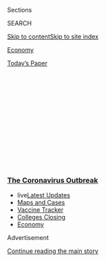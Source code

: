 <div id="app">

<div>

<div>

<div>

<div class="NYTAppHideMasthead css-1q2w90k e1suatyy0">

<div class="section css-ui9rw0 e1suatyy2">

<div class="css-eph4ug er09x8g0">

<div class="css-6n7j50">

</div>

<span class="css-1dv1kvn">Sections</span>

<div class="css-10488qs">

<span class="css-1dv1kvn">SEARCH</span>

</div>

[Skip to content](#site-content)[Skip to site
index](#site-index)

</div>

<div id="masthead-section-label" class="css-1wr3we4 eaxe0e00">

[Economy](https://www.nytimes3xbfgragh.onion/section/business/economy)

</div>

<div class="css-10698na e1huz5gh0">

</div>

</div>

<div id="masthead-bar-one" class="section hasLinks css-15hmgas e1csuq9d3">

<div class="css-uqyvli e1csuq9d0">

</div>

<div class="css-1uqjmks e1csuq9d1">

</div>

<div class="css-9e9ivx">

[](https://myaccount.nytimes3xbfgragh.onion/auth/login?response_type=cookie&client_id=vi)

</div>

<div class="css-1bvtpon e1csuq9d2">

[Today’s
Paper](https://www.nytimes3xbfgragh.onion/section/todayspaper)

</div>

</div>

</div>

</div>

<div data-aria-hidden="false">

<div id="site-content" data-role="main">

<div>

<div class="css-1aor85t" style="opacity:0.000000001;z-index:-1;visibility:hidden">

<div class="css-1hqnpie">

<div class="css-epjblv">

<span class="css-17xtcya">[Economy](/section/business/economy)</span><span class="css-x15j1o">|</span><span class="css-fwqvlz">What
to Make of the Rebound in the U.S. Jobs
Report</span>

</div>

<div class="css-k008qs">

<div class="css-1iwv8en">

<span class="css-18z7m18"></span>

<div>

</div>

</div>

<span class="css-1n6z4y">https://nyti.ms/2AJPYPu</span>

<div class="css-1705lsu">

<div class="css-4xjgmj">

<div class="css-4skfbu" data-role="toolbar" data-aria-label="Social Media Share buttons, Save button, and Comments Panel with current comment count" data-testid="share-tools">

  - 
  - 
  - 
  - 
    
    <div class="css-6n7j50">
    
    </div>

  - 

</div>

</div>

</div>

</div>

</div>

</div>

<div class="css-13pd83m">

<div class="css-l9svim">

### [<span class="css-pa1jbp"><span class="css-1rxm0ex">The Coronavirus</span><span class="css-1rxm0ex"> Outbreak</span></span>](https://www.nytimes3xbfgragh.onion/news-event/coronavirus?name=styln-coronavirus-markets&region=TOP_BANNER&variant=undefined&block=storyline_menu_recirc&action=click&pgtype=Article&impression_id=2b343a20-e385-11ea-b0af-051312a80ef8)

  - <span class="css-ousu42"><span class="css-12clwdu">live</span>[Latest
    Updates](https://www.nytimes3xbfgragh.onion/2020/08/20/world/coronavirus-covid.html?name=styln-coronavirus-markets&region=TOP_BANNER&variant=undefined&block=storyline_menu_recirc&action=click&pgtype=Article&impression_id=2b343a21-e385-11ea-b0af-051312a80ef8)</span>
  - <span class="css-ousu42">[Maps and
    Cases](https://www.nytimes3xbfgragh.onion/interactive/2020/us/coronavirus-us-cases.html?name=styln-coronavirus-markets&region=TOP_BANNER&variant=undefined&block=storyline_menu_recirc&action=click&pgtype=Article&impression_id=2b346130-e385-11ea-b0af-051312a80ef8)</span>
  - <span class="css-ousu42">[Vaccine
    Tracker](https://www.nytimes3xbfgragh.onion/interactive/2020/science/coronavirus-vaccine-tracker.html?name=styln-coronavirus-markets&region=TOP_BANNER&variant=undefined&block=storyline_menu_recirc&action=click&pgtype=Article&impression_id=2b346131-e385-11ea-b0af-051312a80ef8)</span>
  - <span class="css-ousu42">[Colleges
    Closing](https://www.nytimes3xbfgragh.onion/2020/08/19/us/colleges-closing-covid.html?name=styln-coronavirus-markets&region=TOP_BANNER&variant=undefined&block=storyline_menu_recirc&action=click&pgtype=Article&impression_id=2b346132-e385-11ea-b0af-051312a80ef8)</span>
  - <span class="css-ousu42">[Economy](https://www.nytimes3xbfgragh.onion/live/2020/08/20/business/stock-market-today-coronavirus?name=styln-coronavirus-markets&region=TOP_BANNER&variant=undefined&block=storyline_menu_recirc&action=click&pgtype=Article&impression_id=2b346133-e385-11ea-b0af-051312a80ef8)</span>

</div>

</div>

<div id="top-wrapper" class="css-1sy8kpn">

<div id="top-slug" class="css-l9onyx">

Advertisement

</div>

[Continue reading the main
story](#after-top)

<div class="ad top-wrapper" style="text-align:center;height:100%;display:block;min-height:250px">

<div id="top" class="place-ad" data-position="top" data-size-key="top">

</div>

</div>

<div id="after-top">

</div>

</div>

<div>

<div id="sponsor-wrapper" class="css-1hyfx7x">

<div id="sponsor-slug" class="css-19vbshk">

Supported by

</div>

[Continue reading the main
story](#after-sponsor)

<div id="sponsor" class="ad sponsor-wrapper" style="text-align:center;height:100%;display:block">

</div>

<div id="after-sponsor">

</div>

</div>

<div class="css-186x18t">

</div>

<div class="css-1vkm6nb ehdk2mb0">

# What to Make of the Rebound in the U.S. Jobs Report

</div>

Many of the gains came in restaurant work as 2.5 million jobs were added
in May and the unemployment rate fell to 13.3
percent.

<div id="jobs-day-may-change" class="section interactive-content interactive-size-scoop css-174j8de" data-id="100000007174824">

<div class="css-17ih8de interactive-body" data-sourceid="100000007174824">

<div class="g-story g-freebird g-max-limit" data-preview-slug="jobs-day-may-v2">

<div class="g-container">

<div class="g-asset g-graphic" style="max-width: 600px">

### Cumulative monthly change in jobs since September 2010

#### Job losses in March and April nearly wiped out the previous 113 months of job gains, but May showed a partial comeback.

<div data-role="img">

<div id="g-monthly-change-2-box" class="ai2html">

<div id="g-monthly-change-2-335" class="g-artboard" style="max-width: 335px;max-height: 449px" data-aspect-ratio="0.746" data-min-width="0" data-max-width="599">

<div style="padding: 0 0 134.1324% 0;">

</div>

![](data:image/gif;base64,R0lGODlhCgAKAIAAAB8fHwAAACH5BAEAAAAALAAAAAAKAAoAAAIIhI+py+0PYysAOw==)

<div id="g-ai0-1" class="g-main g-aiAbs g-aiPointText" style="top:6.3683%;margin-top:-27.6px;left:79.7245%;width:74px;">

–1.4

million

in
March

</div>

<div id="g-ai0-2" class="g-main g-aiAbs g-aiPointText" style="top:10.5146%;margin-top:-8.2px;left:0%;width:83px;">

\+20
million

</div>

<div id="g-ai0-3" class="g-main g-aiAbs" style="top:13.7979%;left:13.6635%;width:44.4776%;">

\+22,106,000 jobs

from Oct. 2010 through Feb.
2020

</div>

<div id="g-ai0-4" class="g-main g-aiAbs g-aiPointText" style="top:28.3184%;margin-top:-8.2px;left:0%;width:44px;">

\+15

</div>

<div id="g-ai0-5" class="g-main g-aiAbs g-aiPointText" style="top:37.7475%;margin-top:-27.6px;left:79.7245%;width:70px;">

–20.7

million

in
April

</div>

<div id="g-ai0-6" class="g-main g-aiAbs g-aiPointText" style="top:46.1221%;margin-top:-8.2px;left:0%;width:44px;">

\+10

</div>

<div id="g-ai0-7" class="g-main g-aiAbs g-aiPointText" style="top:64.1484%;margin-top:-8.2px;left:2.212%;width:37px;">

\+5

</div>

<div id="g-ai0-8" class="g-main g-aiAbs g-aiPointText" style="top:76.2481%;margin-top:-27.6px;left:80.0232%;width:70px;">

\+2.5

million

in
May

</div>

<div id="g-ai0-9" class="g-main g-aiAbs g-aiPointText" style="top:81.9756%;margin-top:-7.4px;left:5.4685%;margin-left:-14.5px;width:29px;">

0

</div>

<div id="g-ai0-10" class="g-main g-aiAbs g-aiPointText" style="top:86.6257%;margin-top:-8.2px;left:16.4023%;width:40px;">

‘12

</div>

<div id="g-ai0-11" class="g-main g-aiAbs g-aiPointText" style="top:86.6257%;margin-top:-8.2px;left:30.0797%;width:40px;">

‘14

</div>

<div id="g-ai0-12" class="g-main g-aiAbs g-aiPointText" style="top:86.6257%;margin-top:-8.2px;left:43.757%;width:40px;">

‘16

</div>

<div id="g-ai0-13" class="g-main g-aiAbs g-aiPointText" style="top:86.6257%;margin-top:-8.2px;left:57.4344%;width:40px;">

‘18

</div>

<div id="g-ai0-14" class="g-main g-aiAbs g-aiPointText" style="top:86.6257%;margin-top:-8.2px;left:71.1118%;width:40px;">

‘20

</div>

<div id="g-ai0-15" class="g-main g-aiAbs g-aiPointText" style="top:94.3968%;margin-top:-17.2px;left:2.212%;width:150px;">

130 million total jobs

in September
2010

</div>

</div>

<div id="g-monthly-change-2-600" class="g-artboard" style="width:600px; height:474.709627134364px;" data-aspect-ratio="1.264" data-min-width="600">

<div style="">

</div>

![](data:image/gif;base64,R0lGODlhCgAKAIAAAB8fHwAAACH5BAEAAAAALAAAAAAKAAoAAAIIhI+py+0PYysAOw==)

<div id="g-ai1-1" class="g-main g-aiAbs g-aiPointText" style="top:6.9577%;margin-top:-22px;left:79.7169%;width:130px;">

–1,373,000

in
March

</div>

<div id="g-ai1-2" class="g-main g-aiAbs g-aiPointText" style="top:12.902%;margin-top:-8.2px;left:0%;width:83px;">

\+20
million

</div>

<div id="g-ai1-3" class="g-main g-aiAbs g-aiPointText" style="transform: matrix(0.6683,-0.7439,0.7439,0.6683,0,0);transform-origin: 50% 52.8697299539274%;-webkit-transform: matrix(0.6683,-0.7439,0.7439,0.6683,0,0);-webkit-transform-origin: 50% 52.8697299539274%;-ms-transform: matrix(0.6683,-0.7439,0.7439,0.6683,0,0);-ms-transform-origin: 50% 52.8697299539274%;top:40.6626%;margin-top:-22px;left:41.1222%;margin-left:-127px;width:254px;">

\+22,106,000 jobs

from Oct. 2010 through Feb.
2020

</div>

<div id="g-ai1-4" class="g-main g-aiAbs g-aiPointText" style="top:32.4929%;margin-top:-8.2px;left:0%;width:44px;">

\+15

</div>

<div id="g-ai1-5" class="g-main g-aiAbs g-aiPointText" style="top:42.5584%;margin-top:-22px;left:79.7169%;width:142px;">

–20,687,000

in
April

</div>

<div id="g-ai1-6" class="g-main g-aiAbs g-aiPointText" style="top:51.8731%;margin-top:-8.2px;left:0%;width:44px;">

\+10

</div>

<div id="g-ai1-7" class="g-main g-aiAbs g-aiPointText" style="top:71.4641%;margin-top:-8.2px;left:1.2351%;width:37px;">

\+5

</div>

<div id="g-ai1-8" class="g-main g-aiAbs" style="top:75.2039%;left:1.2351%;width:17.3333%;">

130 million total jobs in Sept.
2010

</div>

<div id="g-ai1-9" class="g-main g-aiAbs g-aiPointText" style="top:85.8716%;margin-top:-20.6px;left:80.0503%;width:130px;">

\+2,509,000

in
May

</div>

<div id="g-ai1-10" class="g-main g-aiAbs g-aiPointText" style="top:91.0771%;margin-top:-7.4px;left:3.0533%;margin-left:-14.5px;width:29px;">

0

</div>

<div id="g-ai1-11" class="g-main g-aiAbs g-aiPointText" style="top:95.6894%;margin-top:-8.2px;left:17.1618%;width:40px;">

‘12

</div>

<div id="g-ai1-12" class="g-main g-aiAbs g-aiPointText" style="top:95.6894%;margin-top:-8.2px;left:31.6513%;width:40px;">

‘14

</div>

<div id="g-ai1-13" class="g-main g-aiAbs g-aiPointText" style="top:95.6894%;margin-top:-8.2px;left:38.896%;width:40px;">

‘15

</div>

<div id="g-ai1-14" class="g-main g-aiAbs g-aiPointText" style="top:95.6894%;margin-top:-8.2px;left:53.3855%;width:40px;">

‘17

</div>

<div id="g-ai1-15" class="g-main g-aiAbs g-aiPointText" style="top:95.6894%;margin-top:-8.2px;left:67.875%;width:40px;">

‘19

</div>

<div id="g-ai1-16" class="g-main g-aiAbs g-aiPointText" style="top:95.6894%;margin-top:-8.2px;left:9.917%;width:40px;">

‘11

</div>

<div id="g-ai1-17" class="g-main g-aiAbs g-aiPointText" style="top:95.6894%;margin-top:-8.2px;left:24.4065%;width:40px;">

‘13

</div>

<div id="g-ai1-18" class="g-main g-aiAbs g-aiPointText" style="top:95.6894%;margin-top:-8.2px;left:46.1408%;width:40px;">

‘16

</div>

<div id="g-ai1-19" class="g-main g-aiAbs g-aiPointText" style="top:95.6894%;margin-top:-8.2px;left:60.6303%;width:40px;">

‘18

</div>

<div id="g-ai1-20" class="g-main g-aiAbs g-aiPointText" style="top:95.6894%;margin-top:-8.2px;left:75.1198%;width:40px;">

‘20

</div>

</div>

</div>

</div>

<div class="g-source">

<span class="g-credit">By Ella
Koeze</span><span class="g-credit_bullet">·</span><span class="g-credit">Source:
Bureau of Labor Statistics</span>

</div>

</div>

</div>

</div>

</div>

</div>

<div class="css-18e8msd">

<div class="css-vp77d3 epjyd6m0">

<div class="css-hus3qt ey68jwv0" data-aria-hidden="true">

[![Ben
Casselman](https://static01.graylady3jvrrxbe.onion/images/2018/11/09/multimedia/author-ben-casselman/author-ben-casselman-thumbLarge.png
"Ben Casselman")](https://www.nytimes3xbfgragh.onion/by/ben-casselman)

</div>

<div class="css-1baulvz">

By [<span class="css-1baulvz last-byline" itemprop="name">Ben
Casselman</span>](https://www.nytimes3xbfgragh.onion/by/ben-casselman)

</div>

</div>

  - 
    
    <div class="css-ld3wwf e16638kd2">
    
    June 5,
    2020
    
    </div>

  - 
    
    <div class="css-4xjgmj">
    
    <div class="css-d8bdto" data-role="toolbar" data-aria-label="Social Media Share buttons, Save button, and Comments Panel with current comment count" data-testid="share-tools">
    
      - 
      - 
      - 
      - 
        
        <div class="css-6n7j50">
        
        </div>
    
      - 
    
    </div>
    
    </div>

</div>

</div>

<div class="section meteredContent css-1r7ky0e" name="articleBody" itemprop="articleBody">

<div class="css-1fanzo5 StoryBodyCompanionColumn">

<div class="css-53u6y8">

The job market halted its pandemic-induced collapse in May as employers
brought back millions of workers and the unemployment rate unexpectedly
declined.

Tens of millions are still out of work, and the unemployment rate, which
fell to 13.3 percent from 14.7 percent in April, remains worse than in
any previous postwar recession. The rate would have been higher had it
not been for data-collection issues.

Nonetheless, after weeks of data depicting enormous economic
destruction, Friday’s report from the Labor Department offered a glimmer
of hope. Employers added 2.5 million jobs in May, defying economists’
expectations of further losses and holding the prospect that the rebound
from the economic crisis could be faster than forecast.

Job growth was concentrated in industries hit hardest early in the
crisis, like leisure, hospitality and retail work. But manufacturing,
health care and professional services added jobs as well, possibly
signaling that the damage did not spread as deeply into the economy as
many feared.

</div>

</div>

<div class="css-1fanzo5 StoryBodyCompanionColumn">

<div class="css-53u6y8">

Major stock indexes surged on the news, and President Trump hailed the
report in remarks outside the White House, saying the rebound “leads us
onto a long period of growth.”

“We will go back to having the greatest economy anywhere in the world,
nothing close, and I think we’re going to have a very good upcoming few
months,” Mr. Trump said.

All the same, economists warn that it will take far longer for the
economy to climb out of the hole than it did to fall into it.

And even as the economy shows signs of revival, the United States is
confirming more than 20,000 new coronavirus cases a day, with counts
rising in particular in the South and the West.

While employers recalled temporarily laid-off or furloughed workers in
May, the number of permanent job losses rose, a sign that some
businesses didn’t survive the shutdown, or expect demand to stay
depressed as the economy reopens. Others are bringing back workers at
reduced hours: The number of people working part time because they
couldn’t find full-time work barely budged. And millions more people
have been laid off in the weeks since the data released Friday was
collected in mid-May.

</div>

</div>

<div class="css-1fanzo5 StoryBodyCompanionColumn">

<div class="css-53u6y8">

“The surprise to me in this report is that the recovery was earlier than
we expected, but the next question is whether it will be faster than we
expected,” said Daniel Zhao, senior economist at the career site
Glassdoor. The increase in permanent job losses, he said, “is a
concerning sign for the length of the recovery because every layoff that
turns permanent makes a full recovery
harder.”

<div id="NYT_MAIN_CONTENT_1_REGION" class="css-9tf9ac">

<div>

<div id="styln-covid-updates-markets" class="section interactive-content interactive-size-medium css-1ftcdic">

<div class="css-17ih8de interactive-body">

<div id="styln-briefing-block">

<div class="briefing-block-header-section">

# [Latest Updates: The Coronavirus Outbreak and the Economy](https://www.nytimes3xbfgragh.onion/live/2020/08/20/business/stock-market-today-coronavirus?action=click&pgtype=Article&state=default&region=MAIN_CONTENT_1&context=storylines_live_updates)

</div>

<div class="briefing-block-lb-items">

<div class="briefing-block-update-time">

[10h
ago](https://www.nytimes3xbfgragh.onion/live/2020/08/20/business/stock-market-today-coronavirus?action=click&pgtype=Article&state=default&region=MAIN_CONTENT_1&context=storylines_live_updates#the-producer-of-unhinged-makes-a-big-bet-on-audiences-returning-to-theaters)

</div>

<div>

[The producer of ‘Unhinged’ makes a big bet on audiences returning to
theaters.](https://www.nytimes3xbfgragh.onion/live/2020/08/20/business/stock-market-today-coronavirus?action=click&pgtype=Article&state=default&region=MAIN_CONTENT_1&context=storylines_live_updates#the-producer-of-unhinged-makes-a-big-bet-on-audiences-returning-to-theaters)

</div>

<div class="briefing-block-update-time">

[18h
ago](https://www.nytimes3xbfgragh.onion/live/2020/08/20/business/stock-market-today-coronavirus?action=click&pgtype=Article&state=default&region=MAIN_CONTENT_1&context=storylines_live_updates#american-airlines-to-stop-flights-to-15-cities-after-government-aid-ends)

</div>

<div>

[American Airlines to stop flights to 15 cities after government aid
ends.](https://www.nytimes3xbfgragh.onion/live/2020/08/20/business/stock-market-today-coronavirus?action=click&pgtype=Article&state=default&region=MAIN_CONTENT_1&context=storylines_live_updates#american-airlines-to-stop-flights-to-15-cities-after-government-aid-ends)

</div>

<div class="briefing-block-update-time">

[19h
ago](https://www.nytimes3xbfgragh.onion/live/2020/08/20/business/stock-market-today-coronavirus?action=click&pgtype=Article&state=default&region=MAIN_CONTENT_1&context=storylines_live_updates#without-school-plays-and-assemblies-a-technicians-livelihood-withers)

</div>

<div>

[Without school plays and assemblies, a technician’s livelihood
withers.](https://www.nytimes3xbfgragh.onion/live/2020/08/20/business/stock-market-today-coronavirus?action=click&pgtype=Article&state=default&region=MAIN_CONTENT_1&context=storylines_live_updates#without-school-plays-and-assemblies-a-technicians-livelihood-withers)

</div>

</div>

<div class="briefing-block-footer">

<div class="briefing-block-footer-meta">

[See more
updates](https://www.nytimes3xbfgragh.onion/live/2020/08/20/business/stock-market-today-coronavirus?action=click&pgtype=Article&state=default&region=MAIN_CONTENT_1&context=storylines_live_updates)

</div>

<div class="briefing-block-briefinglinks">

<span>More live coverage:</span>
[Global](https://www.nytimes3xbfgragh.onion/2020/08/20/world/coronavirus-covid.html?action=click&pgtype=Article&state=default&region=MAIN_CONTENT_1&context=storylines_live_updates)

</div>

</div>

</div>

</div>

</div>

</div>

</div>

Economists said the gains in May indicated that Congress and the Federal
Reserve had at least partly succeeded in limiting permanent economic
damage by providing trillions of dollars in assistance to households and
businesses.

But that aid is now in jeopardy, and economists warned that there was no
guarantee the job market would continue to improve without it.

“The economy is still being very much buffered by stimulus,” said
Michelle Meyer, head of U.S. economics at Bank of America. “When that
starts to wane, we will learn a lot more about the underlying health of
the recovery.”

The Labor Department cautioned that data-collection issues troubling the
agency throughout the crisis continued last month. Some temporarily
jobless workers were characterized as employed in May; had they been
counted correctly, the department said, the unemployment rate would have
topped 16
percent.

</div>

</div>

<div id="jobs-day-may-unemployment" class="section interactive-content interactive-size-scoop css-1fwl6kh" data-id="100000007174449">

<div class="css-17ih8de interactive-body" data-sourceid="100000007174449">

<div class="g-story g-freebird g-max-limit" data-preview-slug="jobs-day-may-v2">

<div class="g-container">

<div class="g-asset g-graphic" style="max-width: 1050px">

<div data-role="img">

<div id="g-unemployment">

</div>

</div>

<div class="g-source">

<span class="g-credit">By Ella
Koeze</span><span class="g-credit_bullet">·</span><span class="g-credit">Employment
rates are seasonally adjusted. | Source: Bureau of Labor
Statistics</span>

</div>

</div>

</div>

</div>

</div>

</div>

<div class="css-1fanzo5 StoryBodyCompanionColumn">

<div class="css-53u6y8">

The official unemployment rate also leaves out many people who are not
actively looking for jobs or are working reduced hours. A broader
measure of unemployment and underemployment, which includes those
groups, was 21.2 percent in May, down from April but higher than any
other month on record.

</div>

</div>

<div class="css-1fanzo5 StoryBodyCompanionColumn">

<div class="css-53u6y8">

For some demographic groups, the crisis is deeper. Early job losses were
concentrated among low-wage workers in service jobs, many of them black
and Latino. The unemployment rate for black workers rose slightly, to
16.8 percent, although mostly because more people were looking for work.
The jobless rate for Latinos fell but was still the highest of any
racial or ethnic group, at 17.6 percent.

Even if they didn’t anticipate the May bounce, many economists had
expected that unemployment would begin to ease as states reopened and
businesses called employees back to work.

More than half of the month’s job gains — 1.4 million — were in
restaurants and bars, many of which received assistance under the
federal Paycheck Protection Program. Friday’s report suggests that the
program, along with other elements of the government’s response, helped
offset at least some of the economic damage caused by the shutdown,
which should allow for a faster recovery.

*\[How do you feel about going back to work?* [*Share your
story*](https://www.nytimes3xbfgragh.onion/2020/05/15/us/as-cities-reopen-how-do-you-feel-about-going-out.html)*.\]*

“If it is the case that more people were able to hold on to their jobs
and remain attached to the labor force, then the recovery will be more
efficient,” Ms. Meyer said. “People will have more income to spend, they
will have more consistency as far as their employment, and confidence
will be higher.”

At Beef ‘O’ Brady’s, a Florida-based chain of more than 150 sports bars,
business was down 62 percent in April, when its dining rooms were closed
nationwide and its only business came from takeout. But only a handful
of the chain’s restaurants have closed permanently, in part because
nearly all of its franchisees received Paycheck Protection Program
loans.

“The damage would have been much greater without P.P.P., I can tell you
that,” said Chris Elliott, the chief executive.

Now business has begun to pick up as states gradually allow restaurants
to reopen. In the last week of May, sales were down about 15 percent,
Mr. Elliott said, and customers appear eager to eat out again.

</div>

</div>

<div class="css-1fanzo5 StoryBodyCompanionColumn">

<div class="css-53u6y8">

The longer-run outlook is uncertain. If business stays at its current
level, many franchisees will struggle to eke out a profit, he said, and
many locations are losing money. That won’t be sustainable.

“There are going to be franchise owners that if they can’t reach 15
percent, or it doesn’t improve incrementally over time, they’re going to
get fatigued, and I think some of them are at risk of just throwing in
the towel,” Mr. Elliott said.

</div>

</div>

<div>

</div>

<div class="css-1fanzo5 StoryBodyCompanionColumn">

<div class="css-53u6y8">

At the same time, employment in nearly every sector remains far below
where it was before the crisis. Many economists expect an initial
resurgence in at least some kinds of business. But it isn’t clear how
strong that upturn will be, or what will come after.

“It’s the jump and then the crawl, and the question is how high is the
jump and then how long does the crawl take,” said Nick Bunker, who leads
North American economic research at the Indeed Hiring Lab.

When Mike Lowe flew to Florida in early March to visit his mother, he
had a successful freelance business doing web and graphic design, and a
part-time gig in dog day care. A week later, he arrived home in
Portland, Ore., to a text message from the dog business telling him not
to go into work. He was let go entirely within days, even as his
freelance clients began calling to cancel orders.

Two and a half months later, Oregon has begun to reopen, but Mr. Lowe,
51, is treading water. One freelance project looks likely to resume
soon, but another client, a local bar, told him this week that it would
shut down permanently — its business relied on live music, which seems
unlikely to come back anytime soon. The owner of the dog day care says
she hopes to bring him back at reduced hours but isn’t sure when
business will rebound sufficiently to make that possible.

</div>

</div>

<div class="css-1fanzo5 StoryBodyCompanionColumn">

<div class="css-53u6y8">

“I’d say I’m just in wait-and-see mode at the moment,” he
said.

</div>

</div>

<div id="jobs-day-may-2020" class="section interactive-content interactive-size-scoop css-1fwl6kh" data-id="100000007176502">

<div class="css-17ih8de interactive-body" data-sourceid="100000007176502">

<div class="g-story g-freebird g-max-limit" data-preview-slug="jobs-day-may-v2">

<div class="g-container">

<div class="g-asset g-graphic" style="max-width: 1050px">

### Percent change in jobs from previous month, by industry

#### The leisure and hospitality industry, which includes restaurants, had a severe loss in April but bounced back the most in May.

<div data-role="img">

<div class="industry-wrapper">

<div class="industry-line">

<div id="chart-hed-0" class="chart-hed">

</div>

<div id="g-lines-industry-0">

</div>

</div>

<div class="industry-line">

<div id="chart-hed-1" class="chart-hed">

</div>

<div id="g-lines-industry-1">

</div>

</div>

<div class="industry-line">

<div id="chart-hed-2" class="chart-hed">

</div>

<div id="g-lines-industry-2">

</div>

</div>

<div class="industry-line">

<div id="chart-hed-3" class="chart-hed">

</div>

<div id="g-lines-industry-3">

</div>

</div>

<div class="industry-line">

<div id="chart-hed-4" class="chart-hed">

</div>

<div id="g-lines-industry-4">

</div>

</div>

<div class="industry-line">

<div id="chart-hed-5" class="chart-hed">

</div>

<div id="g-lines-industry-5">

</div>

</div>

</div>

</div>

<div class="g-source">

<span class="g-credit">By Ella
Koeze</span><span class="g-credit_bullet">·</span><span class="g-credit">Source:
Bureau of Labor Statistics</span>

</div>

</div>

</div>

</div>

</div>

</div>

<div class="css-1fanzo5 StoryBodyCompanionColumn">

<div class="css-53u6y8">

Like many laid-off workers, Mr. Lowe is able to get by largely because
of the $600 a week in extra unemployment pay that Congress approved as
part of its emergency funding bill in March. But that benefit is set to
run out at the end of July, and it is far from clear that Congress will
extend it. Economists warn that pulling away support too early could
stall the recovery.

“Right now, the government is plugging a good deal of that hole for
households, but how long will that last, we don’t know,” said Ellen
Zentner, chief U.S. economist for Morgan Stanley. She noted that the
unemployment rate will almost certainly remain elevated in August,
adding, “It’s a very tough time to pull support away from households
when the unemployment rate is still that high.”

Even now, as some businesses start to bring back workers, layoffs are
continuing. [Nearly two million
workers](https://www.nytimes3xbfgragh.onion/2020/06/04/business/economy/coronavirus-unemployment-claims.html)
filed first-time claims for state unemployment benefits last week, more
than double the worst week of any previous recession. State and local
governments cut nearly half a million jobs in May, and millions more
such layoffs are likely in coming months in response to plunging tax
revenues.

In Jackson, Mich., a small city about 70 miles west of Detroit, the
school board voted last week to cut more than 40 positions in response
to a multimillion-dollar budget shortfall. Jeff Beal, the district’s
superintendent, said he worried about the impact the cuts would have on
education and on the local economy. But he said the district had little
choice.

Among the cuts: the assistant superintendent for human resources, which
means Mr. Beal will have to inform laid-off workers himself.

“Now that that position has been eliminated, that responsibility falls
to me,” he said. “I’m going to have to make a lot of very personal, very
painful phone calls this week.”

Katie Rogers contributed reporting.

</div>

</div>

<div>

</div>

</div>

<div>

</div>

<div>

</div>

<div>

</div>

<div>

<div id="bottom-wrapper" class="css-1ede5it">

<div id="bottom-slug" class="css-l9onyx">

Advertisement

</div>

[Continue reading the main
story](#after-bottom)

<div id="bottom" class="ad bottom-wrapper" style="text-align:center;height:100%;display:block;min-height:90px">

</div>

<div id="after-bottom">

</div>

</div>

</div>

</div>

</div>

## Site Index

<div>

</div>

## Site Information Navigation

  - [© <span>2020</span> <span>The New York Times
    Company</span>](https://help.nytimes3xbfgragh.onion/hc/en-us/articles/115014792127-Copyright-notice)

<!-- end list -->

  - [NYTCo](https://www.nytco.com/)
  - [Contact
    Us](https://help.nytimes3xbfgragh.onion/hc/en-us/articles/115015385887-Contact-Us)
  - [Work with us](https://www.nytco.com/careers/)
  - [Advertise](https://nytmediakit.com/)
  - [T Brand Studio](http://www.tbrandstudio.com/)
  - [Your Ad
    Choices](https://www.nytimes3xbfgragh.onion/privacy/cookie-policy#how-do-i-manage-trackers)
  - [Privacy](https://www.nytimes3xbfgragh.onion/privacy)
  - [Terms of
    Service](https://help.nytimes3xbfgragh.onion/hc/en-us/articles/115014893428-Terms-of-service)
  - [Terms of
    Sale](https://help.nytimes3xbfgragh.onion/hc/en-us/articles/115014893968-Terms-of-sale)
  - [Site
    Map](https://spiderbites.nytimes3xbfgragh.onion)
  - [Help](https://help.nytimes3xbfgragh.onion/hc/en-us)
  - [Subscriptions](https://www.nytimes3xbfgragh.onion/subscription?campaignId=37WXW)

</div>

</div>

</div>

</div>
